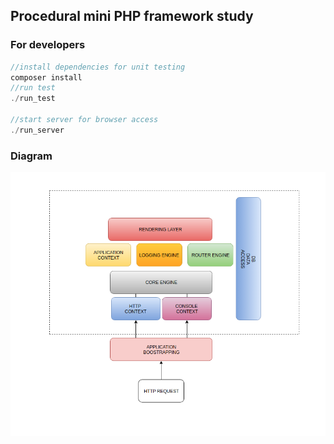 ## Procedural mini PHP framework study

### For developers 

```php
//install dependencies for unit testing
composer install
//run test
./run_test

//start server for browser access
./run_server

```

### Diagram
![Basic Diagram ](https://github.com/tajulasri/procedural-study/blob/master/diagram.png)
